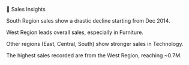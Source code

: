 📌 Sales Insights

 South Region sales show a drastic decline starting from Dec 2014.

 West Region leads overall sales, especially in Furniture.

 Other regions (East, Central, South) show stronger sales in Technology.

The highest sales recorded are from the West Region, reaching ~0.7M.
